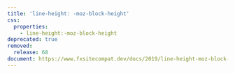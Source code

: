 ```yaml
---
title: 'line-height: -moz-block-height'
css:
  properties:
    - line-height:-moz-block-height
deprecated: true
removed:
  release: 68
document: https://www.fxsitecompat.dev/docs/2019/line-height-moz-block-height-is-no-longer-supported/
---
```

